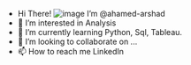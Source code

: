 - Hi There! ![image](https://github.com/ahamed-arshad/ahamed-arshad/assets/151191202/5d63479d-6702-4a49-a673-a6ad5ade50ff)
 I’m @ahamed-arshad
- 👀 I’m interested in Analysis
- 🌱 I’m currently learning Python, Sql, Tableau.
- 💞️ I’m looking to collaborate on ...
- 📫 How to reach me LinkedIn 

<!---
ahamed-arshad/ahamed-arshad is a ✨ special ✨ repository because its `README.md` (this file) appears on your GitHub profile.
You can click the Preview link to take a look at your changes.
--->
